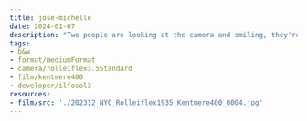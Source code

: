 ```yaml
---
title: jose-michelle
date: 2024-01-07
description: "Two people are looking at the camera and smiling, they're in a store and wearing vests and name tags, reading 'Jose' and 'Michelle'."
tags:
- b&w
- format/mediumFormat
- camera/rolleiflex3.5Standard
- film/kentmere400
- developer/ilfosol3
resources:
- film/src: './202312_NYC_Rolleiflex1935_Kentmere400_0004.jpg'
---
```

